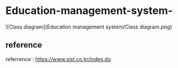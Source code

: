 # Education-management-system-

![Class diagram](Education management system/Class diagram.png)

## reference
referrence : https://www.sist.co.kr/index.do
